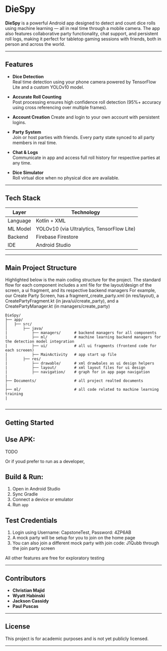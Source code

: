 # DieSpy

**DieSpy** is a powerful Android app designed to detect and count dice rolls using machine learning — all in real time through a mobile camera. The app also features collaborative party functionality, chat support, and persistent roll logs, making it perfect for tabletop gaming sessions with friends, both in person and across the world.

---

## Features

- **Dice Detection**  
  Real time detection using your phone camera powered by TensorFlow Lite and a custom YOLOv10 model.

- **Accurate Roll Counting**  
  Post processing ensures high confidence roll detection (95%+ accuracy using cross referencing over multiple frames).

- **Account Creation**
  Create and login to your own account with persistent logins.  

- **Party System**  
  Join or host parties with friends. Every party state synced to all party members in real time.

- **Chat & Logs**  
  Communicate in app and access full roll history for respective parties at any time.

- **Dice Simulator**  
  Roll virtual dice when no physical dice are available.

---

## Tech Stack

| Layer | Technology |
|------|-------------|
| Language | Kotlin + XML |
| ML Model | YOLOv10 (via Ultralytics, TensorFlow Lite) |
| Backend | Firebase Firestore |
| IDE | Android Studio |

---

## Main Project Structure

Highlighted below is the main coding structure for the project.
The standard flow for each component includes a xml file for the layout/design of the screen, a ui fragment, and its respective backend managers
For example, our Create Party Screen, has a fragment_create_party.xml (in res/layout), a CreatePartyFragment.kt (in java/ui/create_party), and a CreatePartyManager.kt (in managers/create_party)

```
DieSpy/
├── app/
│   ├── src/
│       ├── java/
|           ├── managers/      # backend managers for all components
|           ├── ml/            # machine learning backend managers for the detection model integration
|           ├── ui/            # all ui fragments (frontend code for each screeen)
|           ├── MainActivity   # app start up file
│       ├── res/
|           ├── drawable/      # xml drawbales as ui design helpers
|           ├── layout/        # xml layout files for ui design
|           ├── navigation/    # graph for in app page navigation
|
├── Documents/                 # all project realted documents
|
├── ml/                        # all code related to machine learning training
|


```

---

##  Getting Started

## Use APK:

TODO

Or if youd prefer to run as a developer,

## Build & Run:
1. Open in Android Studio
2. Sync Gradle
3. Connect a device or emulator
4. Run `app`


## Test Credentials
1. Login using Username: CapstoneTest, Password: 4ZP6AB
2. A mock party will be setup for you to join on the home page
3. You can also join a different mock party with join code: J1Qubb through the join party screen

All other features are free for exploratory testing

---

## Contributors

- **Christian Majid**
- **Wyatt Habinski**
- **Jackson Cassidy**
- **Paul Puscas**

---

## License

This project is for academic purposes and is not yet publicly licensed.

---
